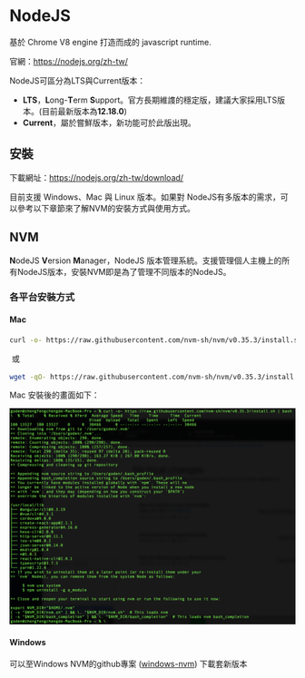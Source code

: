 # NodeJS

基於 Chrome V8 engine 打造而成的 javascript runtime.

官網：https://nodejs.org/zh-tw/

NodeJS可區分為LTS與Current版本：

- **LTS**，**L**ong-**T**erm **S**upport。官方長期維謢的穩定版，建議大家採用LTS版本。(目前最新版本為**12.18.0**)
- **Current**，屬於嘗鮮版本，新功能可於此版出現。

## 安裝

下載網址：https://nodejs.org/zh-tw/download/

目前支援 Windows、Mac 與 Linux 版本。如果對 NodeJS有多版本的需求，可以參考以下章節來了解NVM的安裝方式與使用方式。

## NVM

**N**odeJS **V**ersion **M**anager，NodeJS 版本管理系統。支援管理個人主機上的所有NodeJS版本，安裝NVM即是為了管理不同版本的NodeJS。

### 各平台安裝方式

#### Mac

```bash
curl -o- https://raw.githubusercontent.com/nvm-sh/nvm/v0.35.3/install.sh | bash
```

​		或

```bash
wget -qO- https://raw.githubusercontent.com/nvm-sh/nvm/v0.35.3/install.sh | bash
```

Mac 安裝後的畫面如下：

![image-20200613142405760](captures/image-20200613142405760.png)

#### Windows

可以至Windows NVM的github專案 ([windows-nvm](https://github.com/coreybutler/nvm-windows/releases)) 下載套新版本

